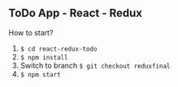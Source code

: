 ## ToDo App - React - Redux

How to start?
 1. `$ cd react-redux-todo`
 1. `$ npm install`
 1. Switch to branch `$ git checkout reduxfinal`
 1. `$ npm start`